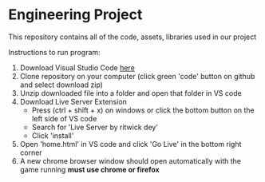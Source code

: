 # Engineering Project
This repository contains all of the code, assets, libraries used in our project  

Instructions to run program:
 1. Download Visual Studio Code [here](https://code.visualstudio.com/Download)
 1. Clone repository on your computer (click green 'code' button on github and select download zip)
 1. Unzip downloaded file into a folder and open that folder in VS code
 1. Download Live Server Extension
    * Press (ctrl + shift + x) on windows or click the bottom button on the left side of VS code  
    * Search for 'Live Server by ritwick dey'
    * Click 'install'
 1. Open 'home.html' in VS code and click 'Go Live' in the bottom right corner
 1. A new chrome browser window should open automatically with the game running
 **must use chrome or firefox**
